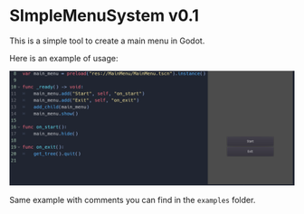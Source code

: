 # SImpleMenuSystem v0.1

This is a simple tool to create a main menu in Godot.

Here is an example of usage:

![alt text](https://raw.githubusercontent.com/voaz/SImpleMenuSystem/master/screenshots/example.png "Example")

Same example with comments you can find in the `examples` folder.
